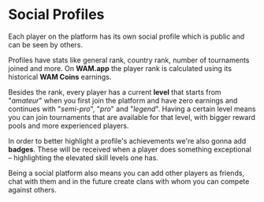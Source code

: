 # Social Profiles

Each player on the platform has its own social profile which is public and can be seen by others.

Profiles have stats like general rank, country rank, number of tournaments joined and more. On **WAM.app** the player rank is calculated using its historical **WAM Coins** earnings.

Besides the rank, every player has a current **level** that starts from "_amateur_" when you first join the platform and have zero earnings and continues with "_semi-pro_", "_pro_" and "_legend_". Having a certain level means you can join tournaments that are available for that level, with bigger reward pools and more experienced players.

In order to better highlight a profile's achievements we're also gonna add **badges**. These will be received when a player does something exceptional – highlighting the elevated skill levels one has.

Being a social platform also means you can add other players as friends, chat with them and in the future create clans with whom you can compete against others.
